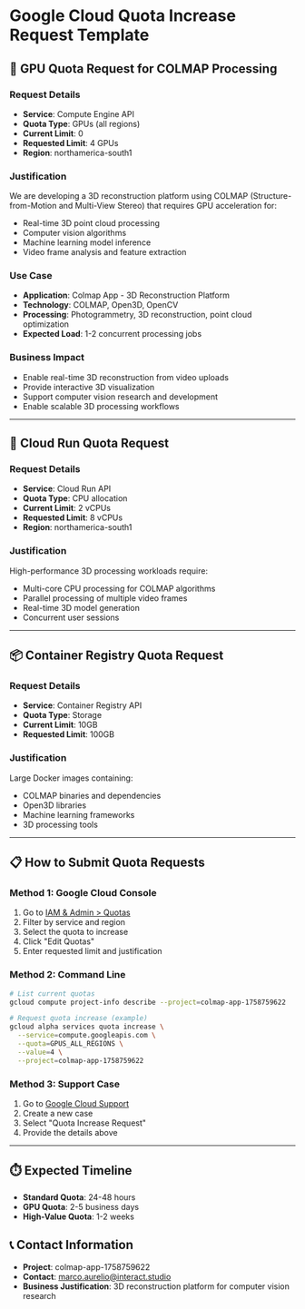 # Google Cloud Quota Increase Request Template

## 🎯 GPU Quota Request for COLMAP Processing

### Request Details
- **Service**: Compute Engine API
- **Quota Type**: GPUs (all regions)
- **Current Limit**: 0
- **Requested Limit**: 4 GPUs
- **Region**: northamerica-south1

### Justification
We are developing a 3D reconstruction platform using COLMAP (Structure-from-Motion and Multi-View Stereo) that requires GPU acceleration for:
- Real-time 3D point cloud processing
- Computer vision algorithms
- Machine learning model inference
- Video frame analysis and feature extraction

### Use Case
- **Application**: Colmap App - 3D Reconstruction Platform
- **Technology**: COLMAP, Open3D, OpenCV
- **Processing**: Photogrammetry, 3D reconstruction, point cloud optimization
- **Expected Load**: 1-2 concurrent processing jobs

### Business Impact
- Enable real-time 3D reconstruction from video uploads
- Provide interactive 3D visualization
- Support computer vision research and development
- Enable scalable 3D processing workflows

---

## 🚀 Cloud Run Quota Request

### Request Details
- **Service**: Cloud Run API
- **Quota Type**: CPU allocation
- **Current Limit**: 2 vCPUs
- **Requested Limit**: 8 vCPUs
- **Region**: northamerica-south1

### Justification
High-performance 3D processing workloads require:
- Multi-core CPU processing for COLMAP algorithms
- Parallel processing of multiple video frames
- Real-time 3D model generation
- Concurrent user sessions

---

## 📦 Container Registry Quota Request

### Request Details
- **Service**: Container Registry API
- **Quota Type**: Storage
- **Current Limit**: 10GB
- **Requested Limit**: 100GB

### Justification
Large Docker images containing:
- COLMAP binaries and dependencies
- Open3D libraries
- Machine learning frameworks
- 3D processing tools

---

## 📋 How to Submit Quota Requests

### Method 1: Google Cloud Console
1. Go to [IAM & Admin > Quotas](https://console.cloud.google.com/iam-admin/quotas)
2. Filter by service and region
3. Select the quota to increase
4. Click "Edit Quotas"
5. Enter requested limit and justification

### Method 2: Command Line
```bash
# List current quotas
gcloud compute project-info describe --project=colmap-app-1758759622

# Request quota increase (example)
gcloud alpha services quota increase \
  --service=compute.googleapis.com \
  --quota=GPUS_ALL_REGIONS \
  --value=4 \
  --project=colmap-app-1758759622
```

### Method 3: Support Case
1. Go to [Google Cloud Support](https://console.cloud.google.com/support)
2. Create a new case
3. Select "Quota Increase Request"
4. Provide the details above

---

## ⏱️ Expected Timeline

- **Standard Quota**: 24-48 hours
- **GPU Quota**: 2-5 business days
- **High-Value Quota**: 1-2 weeks

## 📞 Contact Information

- **Project**: colmap-app-1758759622
- **Contact**: marco.aurelio@interact.studio
- **Business Justification**: 3D reconstruction platform for computer vision research
